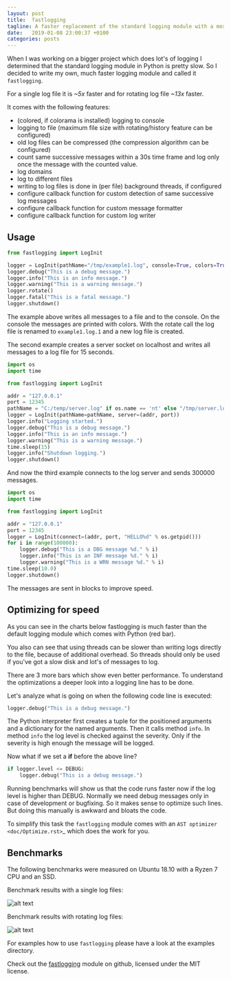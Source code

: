 ```yaml
---
layout: post
title:  fastlogging
tagline: A faster replacement of the standard logging module with a mostly compatible API.
date:   2019-01-08 23:00:37 +0100
categories: posts
---
```


When I was working on a bigger project which does lot's of logging I determined that the standard logging
module in Python is pretty slow. So I decided to write my own, much faster logging module and called it
`fastlogging`.
 
For a single log file it is *~5x* faster and for rotating log file *~13x* faster.

It comes with the following features:

 - (colored, if colorama is installed) logging to console
 - logging to file (maximum file size with rotating/history feature can be configured)
 - old log files can be compressed (the compression algorithm can be configured)
 - count same successive messages within a 30s time frame and log only once the message with the counted value.
 - log domains
 - log to different files
 - writing to log files is done in (per file) background threads, if configured
 - configure callback function for custom detection of same successive log messages
 - configure callback function for custom message formatter
 - configure callback function for custom log writer

Usage
-----

```python
from fastlogging import LogInit

logger = LogInit(pathName="/tmp/example1.log", console=True, colors=True)
logger.debug("This is a debug message.")
logger.info("This is an info message.")
logger.warning("This is a warning message.")
logger.rotate()
logger.fatal("This is a fatal message.")
logger.shutdown()
```

The example above writes all messages to a file and to the console. On the console the messages are printed
with colors. With the rotate call the log file is renamed to `example1.log.1` and a new log file is created.

The second example creates a server socket on localhost and writes all messages to a log file for 15 seconds.

```python
import os
import time

from fastlogging import LogInit

addr = "127.0.0.1"
port = 12345
pathName = "C:/temp/server.log" if os.name == 'nt' else "/tmp/server.log"
logger = LogInit(pathName=pathName, server=(addr, port))
logger.info("Logging started.")
logger.debug("This is a debug message.")
logger.info("This is an info message.")
logger.warning("This is a warning message.")
time.sleep(15)
logger.info("Shutdown logging.")
logger.shutdown()
```

And now the third example connects to the log server and sends 300000 messages.

```python
import os
import time

from fastlogging import LogInit

addr = "127.0.0.1"
port = 12345
logger = LogInit(connect=(addr, port, "HELLO%d" % os.getpid()))
for i in range(100000):
    logger.debug("This is a DBG message %d." % i)
    logger.info("This is an INF message %d." % i)
    logger.warning("This is a WRN message %d." % i)
time.sleep(10.0)
logger.shutdown()
```

The messages are sent in blocks to improve speed.

Optimizing for speed
--------------------

As you can see in the charts below fastlogging is much faster than the default logging module which comes
with Python (red bar).

You also can see that using threads can be slower than writing logs directly to the
file, because of additional overhead. So threads should only be used if you've got a slow disk and lot's of
messages to log.

There are 3 more bars which show even better performance. To understand the optimizations a deeper look into
a logging line has to be done.

Let's analyze what is going on when the following code line is executed:

```python
logger.debug("This is a debug message.")
```

The Python interpreter first creates a tuple for the positioned arguments and a dictionary for the named
arguments. Then it calls method ``info``. In method ``info`` the log level is checked against the severity.
Only if the severity is high enough the message will be logged.

Now what if we set a **if** before the above line?

```python
if logger.level <= DEBUG:
    logger.debug("This is a debug message.")
```

Running benchmarks will show us that the code runs faster now if the log level is higher than DEBUG.
Normally we need debug messages only in case of development or bugfixing. So it makes sense to optimize
such lines. But doing this manually is awkward and bloats the code.

To simplify this task the ``fastlogging`` module comes with an `AST optimizer <doc/Optimize.rst>`_ which does the work for you.

Benchmarks
----------

The following benchmarks were measured on Ubuntu 18.10 with a Ryzen 7 CPU and an SSD.

Benchmark results with a single log files:

![alt text](https://github.com/brmmm3/fastlogging/blob/master/doc/benchmarks/log.png?raw=true "Single log file")

Benchmark results with rotating log files:

![alt text](https://github.com/brmmm3/fastlogging/blob/master/doc/benchmarks/rotate.png?raw=true "Rotating log files")


For examples how to use `fastlogging` please have a look at the examples directory.

Check out the [fastlogging][fastlogging] module on github, licensed under the MIT license.

[fastlogging]: https://github.com/brmmm3/fastlogging
